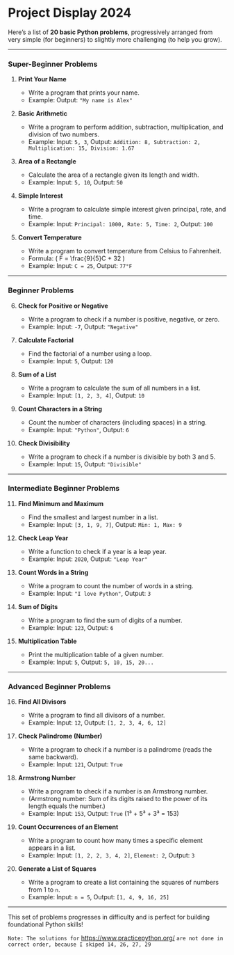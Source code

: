 # Project Display 2024

Here’s a list of **20 basic Python problems**, progressively arranged from very simple (for beginners) to slightly more challenging (to help you grow). 

---

### **Super-Beginner Problems**
1. **Print Your Name**
   - Write a program that prints your name.
   - Example: Output: `"My name is Alex"`

2. **Basic Arithmetic**
   - Write a program to perform addition, subtraction, multiplication, and division of two numbers.
   - Example: Input: `5, 3`, Output: `Addition: 8, Subtraction: 2, Multiplication: 15, Division: 1.67`

3. **Area of a Rectangle**
   - Calculate the area of a rectangle given its length and width.
   - Example: Input: `5, 10`, Output: `50`

4. **Simple Interest**
   - Write a program to calculate simple interest given principal, rate, and time.
   - Example: Input: `Principal: 1000, Rate: 5, Time: 2`, Output: `100`

5. **Convert Temperature**
   - Write a program to convert temperature from Celsius to Fahrenheit.
   - Formula: \( F = \frac{9}{5}C + 32 \)
   - Example: Input: `C = 25`, Output: `77°F`

---

### **Beginner Problems**
6. **Check for Positive or Negative**
   - Write a program to check if a number is positive, negative, or zero.
   - Example: Input: `-7`, Output: `"Negative"`

7. **Calculate Factorial**
   - Find the factorial of a number using a loop.
   - Example: Input: `5`, Output: `120`

8. **Sum of a List**
   - Write a program to calculate the sum of all numbers in a list.
   - Example: Input: `[1, 2, 3, 4]`, Output: `10`

9. **Count Characters in a String**
   - Count the number of characters (including spaces) in a string.
   - Example: Input: `"Python"`, Output: `6`

10. **Check Divisibility**
    - Write a program to check if a number is divisible by both 3 and 5.
    - Example: Input: `15`, Output: `"Divisible"`

---

### **Intermediate Beginner Problems**
11. **Find Minimum and Maximum**
    - Find the smallest and largest number in a list.
    - Example: Input: `[3, 1, 9, 7]`, Output: `Min: 1, Max: 9`

12. **Check Leap Year**
    - Write a function to check if a year is a leap year.
    - Example: Input: `2020`, Output: `"Leap Year"`

13. **Count Words in a String**
    - Write a program to count the number of words in a string.
    - Example: Input: `"I love Python"`, Output: `3`

14. **Sum of Digits**
    - Write a program to find the sum of digits of a number.
    - Example: Input: `123`, Output: `6`

15. **Multiplication Table**
    - Print the multiplication table of a given number.
    - Example: Input: `5`, Output: `5, 10, 15, 20...`

---

### **Advanced Beginner Problems**
16. **Find All Divisors**
    - Write a program to find all divisors of a number.
    - Example: Input: `12`, Output: `[1, 2, 3, 4, 6, 12]`

17. **Check Palindrome (Number)**
    - Write a program to check if a number is a palindrome (reads the same backward).
    - Example: Input: `121`, Output: `True`

18. **Armstrong Number**
    - Write a program to check if a number is an Armstrong number.
    - (Armstrong number: Sum of its digits raised to the power of its length equals the number.)
    - Example: Input: `153`, Output: `True` (1³ + 5³ + 3³ = 153)

19. **Count Occurrences of an Element**
    - Write a program to count how many times a specific element appears in a list.
    - Example: Input: `[1, 2, 2, 3, 4, 2]`, `Element: 2`, Output: `3`

20. **Generate a List of Squares**
    - Write a program to create a list containing the squares of numbers from 1 to `n`.
    - Example: Input: `n = 5`, Output: `[1, 4, 9, 16, 25]`

---

This set of problems progresses in difficulty and is perfect for building foundational Python skills!

```Note: The solutions for``` https://www.practicepython.org/ ```are not done in correct order, because I skiped 14, 26, 27, 29```
